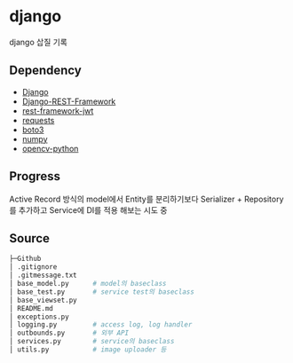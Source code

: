 # django
django 삽질 기록

## Dependency
- [Django](https://github.com/django/django)
- [Django-REST-Framework](https://github.com/encode/django-rest-framework)
- [rest-framework-jwt](https://github.com/jpadilla/django-rest-framework-jwt)
- [requests](https://github.com/psf/requests)
- [boto3](https://github.com/boto/boto3)
- [numpy](https://github.com/numpy/numpy)
- [opencv-python](https://github.com/opencv/opencv-python)

## Progress
Active Record 방식의 model에서 Entity를 분리하기보다
Serializer + Repository를 추가하고
Service에 DI를 적용 해보는 시도 중

## Source
~~~sh
├─Github
│ .gitignore
│ .gitmessage.txt
│ base_model.py      # model의 baseclass
│ base_test.py       # service test의 baseclass
│ base_viewset.py
│ README.md
│ exceptions.py
│ logging.py         # access log, log handler
│ outbounds.py       # 외부 API
│ services.py        # service의 baseclass
│ utils.py           # image uploader 등
~~~
